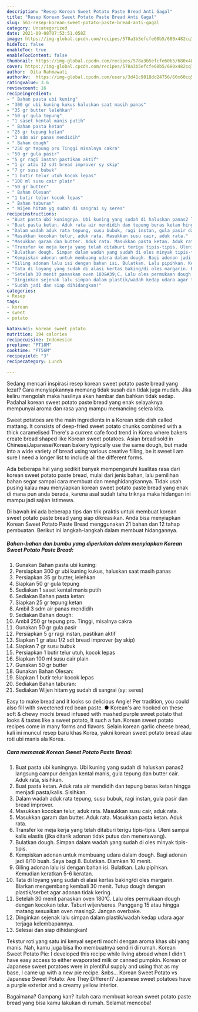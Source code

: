 ```yaml
---
description: "Resep Korean Sweet Potato Paste Bread Anti Gagal"
title: "Resep Korean Sweet Potato Paste Bread Anti Gagal"
slug: 561-resep-korean-sweet-potato-paste-bread-anti-gagal
category: Uncategorized
date: 2021-09-08T07:53:51.058Z
image: https://img-global.cpcdn.com/recipes/578a3b5efcfe60b5/680x482cq70/korean-sweet-potato-paste-bread-foto-resep-utama.jpg
hideToc: false
enableToc: true
enableTocContent: false
thumbnail: https://img-global.cpcdn.com/recipes/578a3b5efcfe60b5/680x482cq70/korean-sweet-potato-paste-bread-foto-resep-utama.jpg
cover: https://img-global.cpcdn.com/recipes/578a3b5efcfe60b5/680x482cq70/korean-sweet-potato-paste-bread-foto-resep-utama.jpg
author:  Dita Rahmawati
authorAv:  https://img-global.cpcdn.com/users/3d41c9818dd24756/60x60cq50/avatar.jpg
ratingvalue: 3.6
reviewcount: 16
recipeingredient:
- " Bahan pasta ubi kuning"
- "300 gr ubi kuning kukus haluskan saat masih panas"
- "35 gr butter lelehkan"
- "50 gr gula tepung"
- "1 saset kental manis putih"
- " Bahan pasta ketan"
- "25 gr tepung ketan"
- "3 sdm air panas mendidih"
- " Bahan dough"
- "250 gr tepung pro Tinggi misalnya cakra"
- "50 gr gula pasir"
- "5 gr ragi instan pastikan aktif"
- "1 gr atau 12 sdt bread improver sy skip"
- "7 gr susu bubuk"
- "1 butir telur utuh kocok lepas"
- "100 ml susu cair plain"
- "50 gr butter"
- " Bahan Olesan"
- "1 butir telur kocok lepas"
- " Bahan taburan"
- " Wijen hitam yg sudah di sangrai sy seres"
recipeinstructions:
- "Buat pasta ubi kuningnya. Ubi kuning yang sudah di haluskan panas2 langsung campur dengan kental manis, gula tepung dan butter cair. Aduk rata, sisihkan."
- "Buat pasta ketan. Aduk rata air mendidih dan tepung beras ketan hingga menjadi pasta/kalis. Sisihkan."
- "Dalam wadah aduk rata tepung, susu bubuk, ragi instan, gula pasir dan bread improver."
- "Masukkan kocokan telur, aduk rata. Masukkan susu cair, aduk rata."
- "Masukkan garam dan butter. Aduk rata. Masukkan pasta ketan. Aduk rata."
- "Transfer ke meja kerja yang telah ditaburi terigu tipis-tipis. Uleni sampai kalis elastis (jika ditarik adonan tidak putus dan menerawang)."
- "Bulatkan dough. Simpan dalam wadah yang sudah di oles minyak tipis-tipis."
- "Kempiskan adonan untuk membuang udara dalam dough. Bagi adonan jadi 8/10 buah. Saya bagi 8. Bulatkan. Diamkan 10 menit."
- "Giling adonan lalu isi dengan bahan isi. Bulatkan. Lalu pipihkan. Kemudian keratkan 5-6 keratan."
- "Tata di loyang yang sudah di alasi kertas baking/di oles margarin. Biarkan mengembang kembali 30 menit. Tutup dough dengan plastik/serbet agar adonan tidak kering."
- "Setelah 30 menit panaskan oven 180&#39;C. Lalu oles permukaan dough dengan kocokan telur. Taburi wijen/seres. Panggang 15 atau hingga matang sesuaikan oven masing2. Jangan overbake."
- "Dinginkan sejenak lalu simpan dalam plastik/wadah kedap udara agar terjaga kelembapannya."
- "Sudah jadi dan siap dihidangkan!"
categories:
- Resep
tags:
- korean
- sweet
- potato

katakunci: korean sweet potato 
nutrition: 194 calories
recipecuisine: Indonesian
preptime: "PT18M"
cooktime: "PT56M"
recipeyield: "3"
recipecategory: Lunch

---
```



Sedang mencari inspirasi resep korean sweet potato paste bread yang lezat? Cara menyiapkannya memang tidak susah dan tidak juga mudah. Jika keliru mengolah maka hasilnya akan hambar dan bahkan tidak sedap. Padahal korean sweet potato paste bread yang enak selayaknya mempunyai aroma dan rasa yang mampu memancing selera kita.


Sweet potatoes are the main ingredients in a Korean side dish called mattang. It consists of deep-fried sweet potato chunks combined with a thick caramelised There&#39;s a current cafe food trend in Korea where bakers create bread shaped like Korean sweet potatoes. Asian bread sold in Chinese/Japanese/Korean bakery typically use the same dough, but made into a wide variety of bread using various creative filling, be it sweet I am sure I need a longer list to include all the different forms.

Ada beberapa hal yang sedikit banyak mempengaruhi kualitas rasa dari korean sweet potato paste bread, mulai dari jenis bahan, lalu pemilihan bahan segar sampai cara membuat dan menghidangkannya. Tidak usah pusing kalau mau menyiapkan korean sweet potato paste bread yang enak di mana pun anda berada, karena asal sudah tahu triknya maka hidangan ini mampu jadi sajian istimewa.


Di bawah ini ada beberapa tips dan trik praktis untuk membuat korean sweet potato paste bread yang siap dikreasikan. Anda bisa menyiapkan Korean Sweet Potato Paste Bread menggunakan 21 bahan dan 12 tahap pembuatan. Berikut ini langkah-langkah dalam membuat hidangannya.

<!--inarticleads1-->

##### Bahan-bahan dan bumbu yang diperlukan dalam menyiapkan Korean Sweet Potato Paste Bread:

1. Gunakan  Bahan pasta ubi kuning:
1. Persiapkan 300 gr ubi kuning kukus, haluskan saat masih panas
1. Persiapkan 35 gr butter, lelehkan
1. Siapkan 50 gr gula tepung
1. Sediakan 1 saset kental manis putih
1. Sediakan  Bahan pasta ketan:
1. Siapkan 25 gr tepung ketan
1. Ambil 3 sdm air panas mendidih
1. Sediakan  Bahan dough:
1. Ambil 250 gr tepung pro. Tinggi, misalnya cakra
1. Gunakan 50 gr gula pasir
1. Persiapkan 5 gr ragi instan, pastikan aktif
1. Siapkan 1 gr atau 1/2 sdt bread improver (sy skip)
1. Siapkan 7 gr susu bubuk
1. Persiapkan 1 butir telur utuh, kocok lepas
1. Siapkan 100 ml susu cair plain
1. Gunakan 50 gr butter
1. Gunakan  Bahan Olesan:
1. Siapkan 1 butir telur kocok lepas
1. Sediakan  Bahan taburan:
1. Sediakan  Wijen hitam yg sudah di sangrai (sy: seres)


Easy to make bread and it looks so delicious Angie! Per tradition, you could also fill with sweetened red bean paste. ● Korean&#39;s are hooked on these soft &amp; chewy mochi bread infused with mashed purple sweet potato that looks &amp; tastes like a sweet potato, It such a fun. Korean sweet potato recipes come in many forms and flavors. Selain korean garlic cheese bread, kali ini muncul resep baru khas Korea, yakni korean sweet potato bread atau roti ubi manis ala Korea. 

<!--inarticleads2-->

##### Cara memasak Korean Sweet Potato Paste Bread:

1. Buat pasta ubi kuningnya. Ubi kuning yang sudah di haluskan panas2 langsung campur dengan kental manis, gula tepung dan butter cair. Aduk rata, sisihkan.
1. Buat pasta ketan. Aduk rata air mendidih dan tepung beras ketan hingga menjadi pasta/kalis. Sisihkan.
1. Dalam wadah aduk rata tepung, susu bubuk, ragi instan, gula pasir dan bread improver.
1. Masukkan kocokan telur, aduk rata. Masukkan susu cair, aduk rata.
1. Masukkan garam dan butter. Aduk rata. Masukkan pasta ketan. Aduk rata.
1. Transfer ke meja kerja yang telah ditaburi terigu tipis-tipis. Uleni sampai kalis elastis (jika ditarik adonan tidak putus dan menerawang).
1. Bulatkan dough. Simpan dalam wadah yang sudah di oles minyak tipis-tipis.
1. Kempiskan adonan untuk membuang udara dalam dough. Bagi adonan jadi 8/10 buah. Saya bagi 8. Bulatkan. Diamkan 10 menit.
1. Giling adonan lalu isi dengan bahan isi. Bulatkan. Lalu pipihkan. Kemudian keratkan 5-6 keratan.
1. Tata di loyang yang sudah di alasi kertas baking/di oles margarin. Biarkan mengembang kembali 30 menit. Tutup dough dengan plastik/serbet agar adonan tidak kering.
1. Setelah 30 menit panaskan oven 180&#39;C. Lalu oles permukaan dough dengan kocokan telur. Taburi wijen/seres. Panggang 15 atau hingga matang sesuaikan oven masing2. Jangan overbake.
1. Dinginkan sejenak lalu simpan dalam plastik/wadah kedap udara agar terjaga kelembapannya.
1. Selesai dan siap dihidangkan!

Tekstur roti yang satu ini kenyal seperti mochi dengan aroma khas ubi yang manis. Nah, kamu juga bisa lho membuatnya sendiri di rumah. Korean Sweet Potato Pie: I developed this recipe while living abroad when I didn&#39;t have easy access to either evaporated milk or canned pumpkin. Korean or Japanese sweet potatoes were in plentiful supply and using that as my base, I came up with a new pie recipe. &amp;nbs… Korean Sweet Potato vs Japanese Sweet Potato: Are They Different? Japanese sweet potatoes have a purple exterior and a creamy yellow interior. 

Bagaimana? Gampang kan? Itulah cara membuat korean sweet potato paste bread yang bisa kamu lakukan di rumah. Selamat mencoba!
